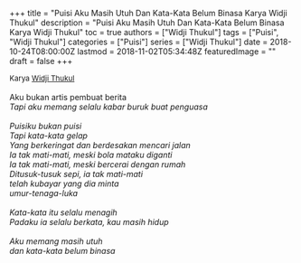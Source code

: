 +++
title = "Puisi Aku Masih Utuh Dan Kata-Kata Belum Binasa Karya Widji Thukul"
description = "Puisi Aku Masih Utuh Dan Kata-Kata Belum Binasa Karya Widji Thukul"
toc = true
authors = ["Widji Thukul"]
tags = ["Puisi", "Widji Thukul"]
categories = ["Puisi"]
series = ["Widji Thukul"]
date = 2018-10-24T08:00:00Z
lastmod = 2018-11-02T05:34:48Z
featuredImage = ""
draft = false
+++

<div style="text-align: justify;">
<div style="font-size: small;">Karya <a href="/authors/widji-thukul/" target="_blank">Widji Thukul</a></div><br />
Aku bukan artis pembuat berita</i><br /><i>Tapi aku memang selalu kabar buruk buat penguasa</i><br /><br /><i>Puisiku bukan puisi</i><br /><i>Tapi kata-kata gelap</i><br /><i>Yang berkeringat dan berdesakan mencari jalan</i><br /><i>Ia tak mati-mati, meski bola mataku diganti</i><br /><i>Ia tak mati-mati, meski bercerai dengan rumah</i><br /><i>Ditusuk-tusuk sepi, ia tak mati-mati</i><br /><i>telah kubayar yang dia minta</i><br /><i>umur-tenaga-luka</i><br /><br /><i>Kata-kata itu selalu menagih</i><br /><i>Padaku ia selalu berkata, kau masih hidup</i><br /><br /><i>Aku memang masih utuh</i><br /><i>dan kata-kata belum binasa</div>
